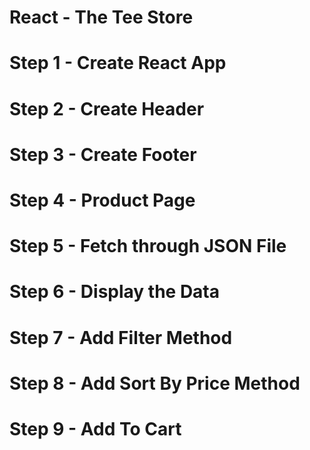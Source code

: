 # React - The Tee Store

# Step 1 - Create React App

# Step 2 - Create Header

# Step 3 - Create Footer

# Step 4 - Product Page

# Step 5 - Fetch through JSON File

# Step 6 - Display the Data 

# Step 7 - Add Filter Method 

# Step 8 - Add Sort By Price Method
 
# Step 9 - Add To Cart

